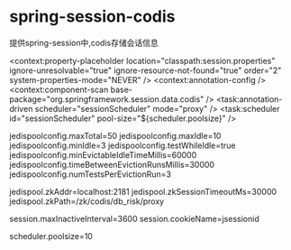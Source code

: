 # spring-session-codis
提供spring-session中,codis存储会话信息

<?xml version="1.0" encoding="UTF-8"?>
<beans xmlns="http://www.springframework.org/schema/beans"
	xmlns:xsi="http://www.w3.org/2001/XMLSchema-instance" xmlns:context="http://www.springframework.org/schema/context"
	xmlns:aop="http://www.springframework.org/schema/aop" xmlns:task="http://www.springframework.org/schema/task"
	xsi:schemaLocation="http://www.springframework.org/schema/beans 
       http://www.springframework.org/schema/beans/spring-beans-3.0.xsd
       http://www.springframework.org/schema/context http://www.springframework.org/schema/context/spring-context-3.0.xsd  
       http://www.springframework.org/schema/aop http://www.springframework.org/schema/aop/spring-aop-3.0.xsd  
       http://www.springframework.org/schema/task http://www.springframework.org/schema/task/spring-task-3.0.xsd">
	<context:property-placeholder location="classpath:session.properties"
		ignore-unresolvable="true" ignore-resource-not-found="true" order="2"
		system-properties-mode="NEVER" />
	<bean id="jedisPoolConfig" class="redis.clients.jedis.JedisPoolConfig">
		<property name="maxTotal" value="${jedispoolconfig.maxTotal}" />
		<property name="maxIdle" value="${jedispoolconfig.maxIdle}" />
		<property name="minIdle" value="${jedispoolconfig.minIdle}" />
		<property name="testWhileIdle" value="${jedispoolconfig.testWhileIdle}" />
		<property name="minEvictableIdleTimeMillis"
			value="${jedispoolconfig.minEvictableIdleTimeMillis}" />
		<property name="timeBetweenEvictionRunsMillis"
			value="${jedispoolconfig.timeBetweenEvictionRunsMillis}" />
		<property name="numTestsPerEvictionRun" value="${jedispoolconfig.numTestsPerEvictionRun}" />
	</bean>
	<bean id="jedisPool" class="com.wandoulabs.jodis.RoundRobinJedisPool"
		destroy-method="close">
		<constructor-arg index="0" type="java.lang.String"
			value="${jedispool.zkAddr}" />
		<constructor-arg index="1" type="int"
			value="${jedispool.zkSessionTimeoutMs}" />
		<constructor-arg index="2" type="java.lang.String"
			value="${jedispool.zkPath}" />
		<constructor-arg index="3"
			type="redis.clients.jedis.JedisPoolConfig" ref="jedisPoolConfig" />
	</bean>
	<bean id="codisSessionRepository"
		class="org.springframework.session.data.codis.CodisOperationsSessionRepository"
		init-method="init">
		<constructor-arg ref="jedisPool"></constructor-arg>
		<property name="defaultMaxInactiveInterval" value="${session.maxInactiveInterval}" />
	</bean>
	<bean id="cookieHttpSessionStrategy" name="cookieHttpSessionStrategy"
		class="org.springframework.session.web.http.CookieHttpSessionStrategy">
		<property name="cookieName" value="${session.cookieName}" />
	</bean>
	<bean id="cookieAddParamHttpSessionStrategy" name="cookieAddParamHttpSessionStrategy"
		class="org.springframework.session.web.http.CookieAddParamHttpSessionStrategy">
		<property name="sessionParam" value="${session.cookieName}" />
		<property name="cookieStrategy" ref="cookieHttpSessionStrategy" />
	</bean>
	<bean id="springSession" name="springSession"
		class="org.springframework.session.web.http.SessionRepositoryFilter">
		<constructor-arg ref="codisSessionRepository"></constructor-arg>
		<property name="httpSessionStrategy" ref="cookieAddParamHttpSessionStrategy" />
	</bean>
	<context:annotation-config />
	<context:component-scan base-package="org.springframework.session.data.codis" />
	<task:annotation-driven scheduler="sessionScheduler"
		mode="proxy" />
	<task:scheduler id="sessionScheduler" pool-size="${scheduler.poolsize}" />
</beans>


jedispoolconfig.maxTotal=50
jedispoolconfig.maxIdle=10
jedispoolconfig.minIdle=3
jedispoolconfig.testWhileIdle=true
jedispoolconfig.minEvictableIdleTimeMillis=60000
jedispoolconfig.timeBetweenEvictionRunsMillis=30000
jedispoolconfig.numTestsPerEvictionRun=3

jedispool.zkAddr=localhost:2181
jedispool.zkSessionTimeoutMs=30000
jedispool.zkPath=/zk/codis/db_risk/proxy

session.maxInactiveInterval=3600
session.cookieName=jsessionid

scheduler.poolsize=10
